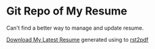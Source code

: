 Git Repo of My Resume
====================

Can't find a better way to manage and update resume.

[Download My Latest Resume](https://github.com/ragsagar/resume/raw/master/ragsagar.pdf) generated using to [rst2pdf](http://rst2pdf.ralsina.com.ar/)
